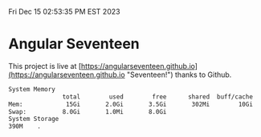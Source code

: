 Fri Dec 15 02:53:35 PM EST 2023

# Angular Seventeen


This project is live at [https://angularseventeen.github.io](https://angularseventeen.github.io "Seventeen!") thanks to Github.

```bash
System Memory
               total        used        free      shared  buff/cache   available
Mem:            15Gi       2.0Gi       3.5Gi       302Mi        10Gi        13Gi
Swap:          8.0Gi       1.0Mi       8.0Gi
System Storage
390M	.
```
